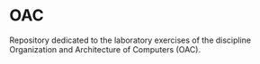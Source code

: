# OAC
Repository dedicated to the laboratory exercises of the discipline Organization and Architecture of Computers (OAC).
